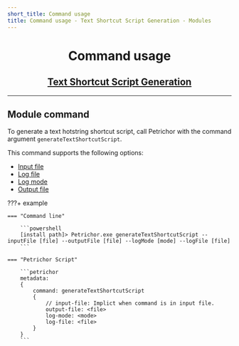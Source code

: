 ```yaml
---
short_title: Command usage
title: Command usage - Text Shortcut Script Generation - Modules
---
```


<h1 align="center">Command usage</h1>
<h2 align="center"><a href="./index.html">Text Shortcut Script Generation</a></h2>


---
## Module command

To generate a text hotstring shortcut script, call Petrichor with the command argument `generateTextShortcutScript`.

This command supports the following options:

- [Input file](../../getting-started/command-usage.html#input-file-option)
- [Log file](../../getting-started/command-usage.html#log-file-option)
- [Log mode](../../getting-started/command-usage.html#log-mode-option)
- [Output file](../../getting-started/command-usage.html#output-file-option)


???+ example

    === "Command line"

        ```powershell
        [install path]> Petrichor.exe generateTextShortcutScript --inputFile [file] --outputFile [file] --logMode [mode] --logFile [file]
        ```

    === "Petrichor Script"

        ```petrichor
        metadata:
        {
            command: generateTextShortcutScript
            {
                // input-file: Implict when command is in input file.
                output-file: <file>
                log-mode: <mode>
                log-file: <file>
            }
        }
        ```
